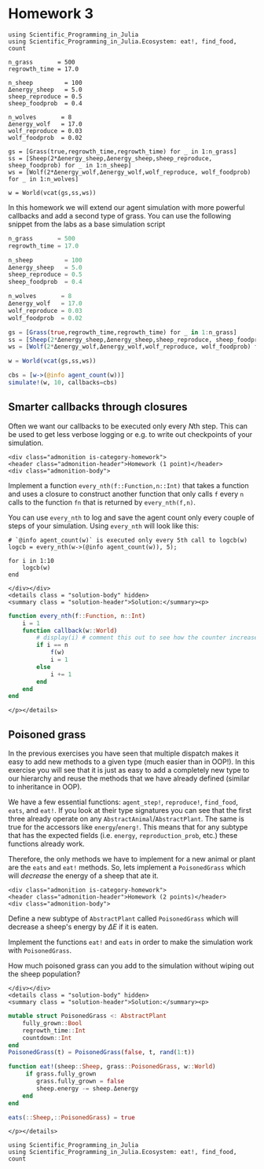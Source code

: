 # Homework 3

```@setup load_ecosystem
using Scientific_Programming_in_Julia
using Scientific_Programming_in_Julia.Ecosystem: eat!, find_food, count

n_grass       = 500
regrowth_time = 17.0

n_sheep         = 100
Δenergy_sheep   = 5.0
sheep_reproduce = 0.5
sheep_foodprob  = 0.4

n_wolves       = 8
Δenergy_wolf   = 17.0
wolf_reproduce = 0.03
wolf_foodprob  = 0.02

gs = [Grass(true,regrowth_time,regrowth_time) for _ in 1:n_grass]
ss = [Sheep(2*Δenergy_sheep,Δenergy_sheep,sheep_reproduce, sheep_foodprob) for _ in 1:n_sheep]
ws = [Wolf(2*Δenergy_wolf,Δenergy_wolf,wolf_reproduce, wolf_foodprob) for _ in 1:n_wolves]

w = World(vcat(gs,ss,ws))
```



In this homework we will extend our agent simulation with more powerful callbacks
and add a second type of grass. You can use the following snippet from the labs
as a base simulation script
```julia
n_grass       = 500
regrowth_time = 17.0

n_sheep         = 100
Δenergy_sheep   = 5.0
sheep_reproduce = 0.5
sheep_foodprob  = 0.4

n_wolves       = 8
Δenergy_wolf   = 17.0
wolf_reproduce = 0.03
wolf_foodprob  = 0.02

gs = [Grass(true,regrowth_time,regrowth_time) for _ in 1:n_grass]
ss = [Sheep(2*Δenergy_sheep,Δenergy_sheep,sheep_reproduce, sheep_foodprob) for _ in 1:n_sheep]
ws = [Wolf(2*Δenergy_wolf,Δenergy_wolf,wolf_reproduce, wolf_foodprob) for _ in 1:n_wolves]

w = World(vcat(gs,ss,ws))

cbs = [w->(@info agent_count(w))]
simulate!(w, 10, callbacks=cbs)
```

## Smarter callbacks through closures
Often we want our callbacks to be executed only every $N$th step. This can be
used to get less verbose logging or e.g. to write out checkpoints of your
simulation.
```@raw html
<div class="admonition is-category-homework">
<header class="admonition-header">Homework (1 point)</header>
<div class="admonition-body">
```
Implement a function `every_nth(f::Function,n::Int)` that takes a function and
uses a closure to construct another function that only calls `f` every `n`
calls to the function `fn` that is returned by `every_nth(f,n)`.

You can use `every_nth` to log and save the agent count only every couple of
steps of your simulation. Using `every_nth` will look like this:
```@repl load_ecosystem
# `@info agent_count(w)` is executed only every 5th call to logcb(w)
logcb = every_nth(w->(@info agent_count(w)), 5);

for i in 1:10
    logcb(w)
end
```
```@raw html
</div></div>
<details class = "solution-body" hidden>
<summary class = "solution-header">Solution:</summary><p>
```
```julia
function every_nth(f::Function, n::Int)
    i = 1
    function callback(w::World)
        # display(i) # comment this out to see how the counter increases
        if i == n
            f(w)
            i = 1
        else
            i += 1
        end
    end
end
```
```@raw html
</p></details>
```


## Poisoned grass

In the previous exercises you have seen that multiple dispatch makes it easy to
add new methods to a given type (much easier than in OOP!).  In this exercise
you will see that it is just as easy to add a completely new type to our
hierarchy and reuse the methods that we have already defined (similar to
inheritance in OOP).

We have a few essential functions: `agent_step!`, `reproduce!`, `find_food`, `eats`,
and `eat!`. If you look at their type signatures you can see that the first
three already operate on any `AbstractAnimal`/`AbstractPlant`. The same is true
for the accessors like `energy`/`energ!`. This means that
for any subtype that has the expected fields (i.e. `energy`,
`reproduction_prob`, etc.) these functions already work.

Therefore, the only methods we have to implement for a new animal or plant are the `eats`
and `eat!` methods.  So, lets implement a `PoisonedGrass` which will *decrease*
the energy of a sheep that ate it.

```@raw html
<div class="admonition is-category-homework">
<header class="admonition-header">Homework (2 points)</header>
<div class="admonition-body">
```
Define a new subtype of `AbstractPlant` called `PoisonedGrass` which will
decrease a sheep's energy by $\Delta E$ if it is eaten.

Implement the functions `eat!` and `eats` in order to make the simulation work
with `PoisonedGrass`.

How much poisoned grass can you add to the simulation without wiping out the
sheep population?
```@raw html
</div></div>
<details class = "solution-body" hidden>
<summary class = "solution-header">Solution:</summary><p>
```
```julia
mutable struct PoisonedGrass <: AbstractPlant
    fully_grown::Bool
    regrowth_time::Int
    countdown::Int
end
PoisonedGrass(t) = PoisonedGrass(false, t, rand(1:t))

function eat!(sheep::Sheep, grass::PoisonedGrass, w::World)
     if grass.fully_grown
        grass.fully_grown = false
        sheep.energy -= sheep.Δenergy
    end
end

eats(::Sheep,::PoisonedGrass) = true
```
```@raw html
</p></details>
```


```@setup load_ecosystem
using Scientific_Programming_in_Julia
using Scientific_Programming_in_Julia.Ecosystem: eat!, find_food, count
```
